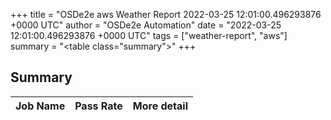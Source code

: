 +++
title = "OSDe2e aws Weather Report 2022-03-25 12:01:00.496293876 +0000 UTC"
author = "OSDe2e Automation"
date = "2022-03-25 12:01:00.496293876 +0000 UTC"
tags = ["weather-report", "aws"]
summary = "<table class=\"summary\"></table>"
+++
## Summary

| Job Name | Pass Rate | More detail |
|----------|-----------|-------------|




